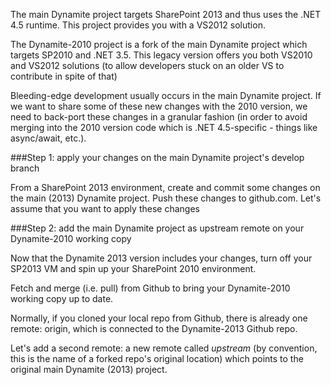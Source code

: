 The main Dynamite project targets SharePoint 2013 and thus uses the .NET 4.5 runtime. This project provides you with a VS2012 solution.

The Dynamite-2010 project is a fork of the main Dynamite project which targets SP2010 and .NET 3.5. This legacy version offers you both VS2010 and VS2012 solutions (to allow developers stuck on an older VS to contribute in spite of that)

Bleeding-edge development usually occurs in the main Dynamite project. If we want to share some of these new changes with the 2010 version, we need to back-port these changes in a granular fashion (in order to avoid merging into the 2010 version code which is .NET 4.5-specific - things like async/await, etc.).

###Step 1: apply your changes on the main Dynamite project's develop branch

From a SharePoint 2013 environment, create and commit some changes on the main (2013) Dynamite project. Push these changes to github.com. Let's assume that you want to apply these changes 

###Step 2: add the main Dynamite project as upstream remote on your Dynamite-2010 working copy

Now that the Dynamite 2013 version includes your changes, turn off your SP2013 VM and spin up your SharePoint 2010 environment.

Fetch and merge (i.e. pull) from Github to bring your Dynamite-2010 working copy up to date.

Normally, if you cloned your local repo from Github, there is already one remote: origin, which is connected to the Dynamite-2013 Github repo. 

Let's add a second remote: a new remote called *upstream* (by convention, this is the name of a forked repo's original location) which points to the original main Dynamite (2013) project.

